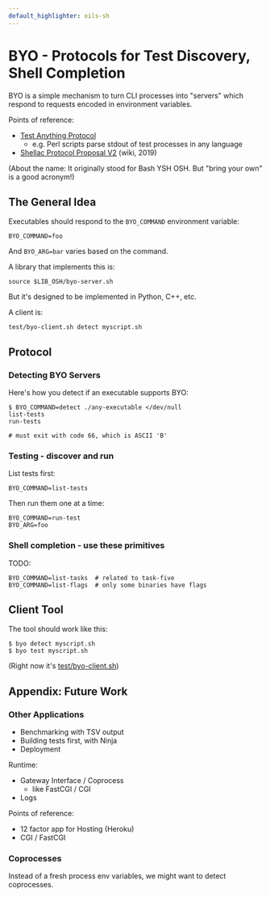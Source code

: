```yaml
---
default_highlighter: oils-sh
---
```


BYO - Protocols for Test Discovery, Shell Completion
===========

BYO is a simple mechanism to turn CLI processes into "servers" which respond to
requests encoded in environment variables.

Points of reference:

- [Test Anything Protocol][TAP]
  - e.g. Perl scripts parse stdout of test processes in any language
- [Shellac Protocol Proposal V2]($wiki) (wiki, 2019)

(About the name: It originally stood for Bash YSH OSH.  But "bring your own" is
a good acronym!)

[TAP]: https://testanything.org/

<div id="toc">
</div> 

## The General Idea

Executables should respond to the `BYO_COMMAND` environment variable:

    BYO_COMMAND=foo

And `BYO_ARG=bar` varies based on the command.

A library that implements this is:

    source $LIB_OSH/byo-server.sh

But it's designed to be implemented in Python, C++, etc.

A client is:

    test/byo-client.sh detect myscript.sh


## Protocol

### Detecting BYO Servers

Here's how you detect if an executable supports BYO:

    $ BYO_COMMAND=detect ./any-executable </dev/null
    list-tests
    run-tests

    # must exit with code 66, which is ASCII 'B'

### Testing - discover and run

List tests first:

    BYO_COMMAND=list-tests   

Then run them one at a time:

    BYO_COMMAND=run-test
    BYO_ARG=foo

### Shell completion - use these primitives

TODO:

    BYO_COMMAND=list-tasks  # related to task-five
    BYO_COMMAND=list-flags  # only some binaries have flags

<!--
Note: Look at Clang and npm completion?
-->

## Client Tool

The tool should work like this:

    $ byo detect myscript.sh
    $ byo test myscript.sh

(Right now it's [test/byo-client.sh]($oils-src))

## Appendix: Future Work

### Other Applications

- Benchmarking with TSV output
- Building tests first, with Ninja
- Deployment

Runtime:

- Gateway Interface / Coprocess
  - like FastCGI / CGI
- Logs

Points of reference:

- 12 factor app for Hosting (Heroku)
- CGI / FastCGI

### Coprocesses

Instead of a fresh process env variables, we might want to detect coprocesses.

